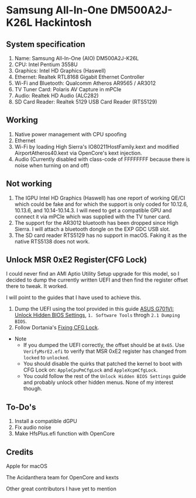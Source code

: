 # Samsung All-In-One DM500A2J-K26L Hackintosh
 
 ## System specification
 
 1. Name:   Samsung All-In-One (AIO) DM500A2J-K26L
 2. CPU: Intel Pentium 3558U
 3. Graphics: Intel HD Graphics (Haswell)
 4. Ethernet: Realtek RTL8168 Gigabit Ethernet Controller
 5. Wi-Fi and Bluetooth: Qualcomm Atheros AR9565 / AR3012
 6. TV Tuner Card: Polaris AV Capture in mPCIe
 7. Audio: Realtek HD Audio (ALC282)
 8. SD Card Reader: Realtek 5129 USB Card Reader (RTS5129)
 
 ## Working
 
 1. Native power management with CPU spoofing
 2. Ethernet
 3. Wi-Fi by loading High Sierra's IO80211HostFamily.kext and modified AirportAtheros40.kext via OpenCore's kext injection.
 4. Audio (Currently disabled with class-code of FFFFFFFF because there is noise when turning on and off)
 
 ## Not working
 
 1. The IGPU Intel HD Graphics (Haswell) has one report of working QE/CI which could be fake and for which the support is only coded for 10.12.6, 10.13.6, and 10.14-10.14.3. I will need to get a compatible GPU and connect it via mPCIe which was supplied with the TV tuner card.
 2. The support for the AR3012 bluetooth has been dropped since High Sierra. I will attach a bluetooth dongle on the EXP GDC USB slot.
 3. The SD card reader RTS5129 has no support in macOS. Faking it as the native RTS5138 does not work.
 
 
 ## Unlock MSR 0xE2 Register(CFG Lock)
 
 I could never find an AMI Aptio Utility Setup upgrade for this model, so I decided to dump the currently written UEFI and then find the register offset there to tweak. It worked.
 
 I will point to the guides that I have used to achieve this.
 
 1. Dump the UEFI using the tool provided in this guide [ASUS G701VI: Unlock Hidden BIOS Settings](https://octoperf.com/blog/2018/11/20/asus-g701vi-bios-unlock/), `1. Software Tools` throgh `2.1 Dumping BIOS`.
 2. Follow Dortania's [Fixing CFG Lock](https://dortania.github.io/OpenCore-Post-Install/misc/msr-lock.html).
 
 - Note
    - If you dumped the UEFI correctly, the offset should be at `0x65`. Use `VerifyMsrE2.efi` to verify that MSR 0xE2 register has changed from `locked` to `unlocked`.
    - You should disable the quirks that patched the kernel to boot with CFG Lock on: `AppleCpuPmCfgLock` and `AppleXcpmCfgLock`.
    - You could follow the rest of the `Unlock Hidden BIOS Settings` guide and probably unlock other hidden menus. None of my interest though.
 ## To-Do's
 
 1. Install a compatible dGPU
 2. Fix audio noise
 3. Make HfsPlus.efi function with OpenCore
 
 ## Credits
 
 Apple for macOS
 
 The Acidanthera team for OpenCore and kexts
 
 Other great contributors I have yet to mention
